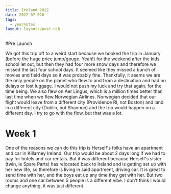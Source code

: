 ```yaml
---
title: Ireland 2022
date: 2022-07-020
tags:
  - yearnotes 
layout: layouts/post.njk
---
```

#Pre Launch

We got this trip off to a weird start because we booked the trip in January (before the huge price jump/gouge. Yeah!) for the weekend after the kids school let out, but then they had four more snow days and therefore we missed the last four school days. It seemed like they missed a bunch of movies and field days so it was probably fine. Thankfully, it seems we are the only people on the planet who flew to and from a destination and had no delays or lost luggage. I would not push my luck and try that again, for the time being. We also flew on Aer Lingus, which is a million times better than last time when we flew Norwegian Airlines. Norwegian decided that our flight would leave from a different city (Providence RI, not Boston) and land in a different city (Dublin, not Shannon) and the trip would happen on a different day. I try to go with the flow, but that was a lot.


# Week 1

One of the reasons we can do this trip is Herself's folks have an apartment and car in Killarney Ireland. Our trip would be about 2 days long if we had to pay for hotels and car rentals. But it was different because Herself's sister (twin, ie Spare Parts) has relocated back to Ireland and is getting set up with her new life, so therefore is living in said apartment, driving car. It is great to send time with her, and the boys eat up any time they get with her. But two rooms and one car between 5 people is a different vibe. I don't think I would change anything, it was just different. 
